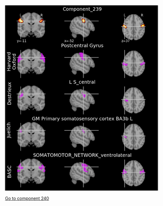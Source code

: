 ![239](preliminary/239.jpg "Component 239")

[Go to component 240](https://parietal-inria.github.io/MODL_atlas/256/240 "Component 240")
